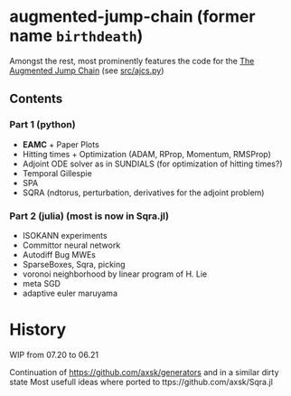 # augmented-jump-chain (former name `birthdeath`)

Amongst the rest, most prominently features the code for the [The Augmented Jump Chain](https://doi.org/10.1002/adts.202000274) (see [src/ajcs.py](src/ajcs.py))

## Contents
### Part 1 (python)
- **EAMC** + Paper Plots
- Hitting times + Optimization (ADAM, RProp, Momentum, RMSProp)
- Adjoint ODE solver as in SUNDIALS (for optimization of hitting times?)
- Temporal Gillespie
- SPA
- SQRA (ndtorus, perturbation, derivatives for the adjoint problem)

### Part 2 (julia) (most is now in Sqra.jl)
- ISOKANN experiments
- Committor neural network
- Autodiff Bug MWEs
- SparseBoxes, Sqra, picking
- voronoi neighborhood by linear program of H. Lie
- meta SGD
- adaptive euler maruyama

# History
WIP from 07.20 to 06.21

Continuation of https://github.com/axsk/generators and in a similar dirty state
Most usefull ideas where ported to ttps://github.com/axsk/Sqra.jl
